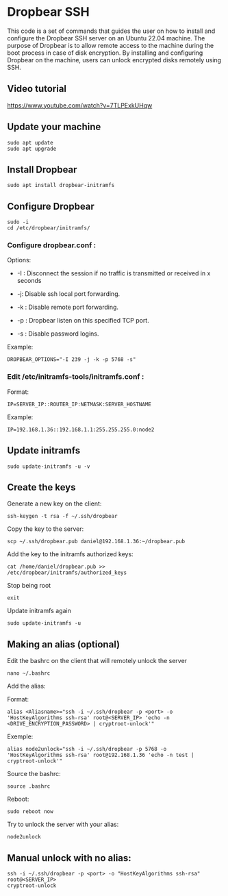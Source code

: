  # Dropbear SSH

This code is a set of commands that guides the user on how to install and configure the Dropbear SSH server on an Ubuntu 22.04 machine. The purpose of Dropbear is to allow remote access to the machine during the boot process in case of disk encryption. By installing and configuring Dropbear on the machine, users can unlock encrypted disks remotely using SSH.



## Video tutorial

https://www.youtube.com/watch?v=7TLPExkUHqw

## Update your machine

	sudo apt update
	sudo apt upgrade
## Install Dropbear
	sudo apt install dropbear-initramfs
## Configure Dropbear
	sudo -i
	cd /etc/dropbear/initramfs/
	
### Configure dropbear.conf :

Options:

- -I : Disconnect the session if no traffic is transmitted or received in x seconds

- -j: Disable ssh local port forwarding.

- -k : Disable remote port forwarding.

- -p : Dropbear listen on this specified TCP port.

- -s : Disable password logins.

Example:

	DROPBEAR_OPTIONS="-I 239 -j -k -p 5768 -s"
	
### Edit /etc/initramfs-tools/initramfs.conf :

Format:

	IP=SERVER_IP::ROUTER_IP:NETMASK:SERVER_HOSTNAME
Example:

	IP=192.168.1.36::192.168.1.1:255.255.255.0:node2
	
## Update initramfs
	sudo update-initramfs -u -v
	
## Create the keys

Generate a new key on the client:

	ssh-keygen -t rsa -f ~/.ssh/dropbear 
	
Copy the key to the server:

	scp ~/.ssh/dropbear.pub daniel@192.168.1.36:~/dropbear.pub  	
	
Add the key to the initramfs authorized keys:

	cat /home/daniel/dropbear.pub >> /etc/dropbear/initramfs/authorized_keys

Stop being root

	exit   
	
Update initramfs again

	sudo update-initramfs -u
	
## Making an alias (optional)

Edit the bashrc on the client that will remotely unlock the server

	nano ~/.bashrc  
	
Add the alias:

Format:

	alias <Aliasname>="ssh -i ~/.ssh/dropbear -p <port> -o 'HostKeyAlgorithms ssh-rsa' root@<SERVER_IP> 'echo -n <DRIVE_ENCRYPTION_PASSWORD> | cryptroot-unlock'"
	
Exemple:

	alias node2unlock="ssh -i ~/.ssh/dropbear -p 5768 -o 'HostKeyAlgorithms ssh-rsa' root@192.168.1.36 'echo -n test | cryptroot-unlock'"  
	
Source the bashrc:	

	source .bashrc

Reboot:

	sudo reboot now
	
Try to unlock the server with your alias:

	node2unlock 		

## Manual unlock with no alias:

	ssh -i ~/.ssh/dropbear -p <port> -o "HostKeyAlgorithms ssh-rsa" root@<SERVER_IP>
	cryptroot-unlock

